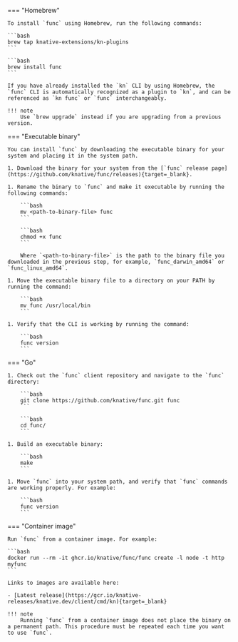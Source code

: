 <!-- Snippet used in the following topics:
- docs/functions/install-func.md
- docs/getting-started/install-func.md
-->
=== "Homebrew"

    To install `func` using Homebrew, run the following commands:

    ```bash
    brew tap knative-extensions/kn-plugins
    ```

    ```bash
    brew install func
    ```

    If you have already installed the `kn` CLI by using Homebrew, the `func` CLI is automatically recognized as a plugin to `kn`, and can be referenced as `kn func` or `func` interchangeably.

    !!! note
        Use `brew upgrade` instead if you are upgrading from a previous version.

=== "Executable binary"

    You can install `func` by downloading the executable binary for your system and placing it in the system path.

    1. Download the binary for your system from the [`func` release page](https://github.com/knative/func/releases){target=_blank}.

    1. Rename the binary to `func` and make it executable by running the following commands:

        ```bash
        mv <path-to-binary-file> func
        ```

        ```bash
        chmod +x func
        ```

        Where `<path-to-binary-file>` is the path to the binary file you downloaded in the previous step, for example, `func_darwin_amd64` or `func_linux_amd64`.

    1. Move the executable binary file to a directory on your PATH by running the command:

        ```bash
        mv func /usr/local/bin
        ```

    1. Verify that the CLI is working by running the command:

        ```bash
        func version
        ```

=== "Go"

    1. Check out the `func` client repository and navigate to the `func` directory:

        ```bash
        git clone https://github.com/knative/func.git func
        ```

        ```bash
        cd func/
        ```

    1. Build an executable binary:

        ```bash
        make
        ```

    1. Move `func` into your system path, and verify that `func` commands are working properly. For example:

        ```bash
        func version
        ```

=== "Container image"

    Run `func` from a container image. For example:

    ```bash
    docker run --rm -it ghcr.io/knative/func/func create -l node -t http myfunc
    ```

    Links to images are available here:

    - [Latest release](https://gcr.io/knative-releases/knative.dev/client/cmd/kn){target=_blank}

    !!! note
        Running `func` from a container image does not place the binary on a permanent path. This procedure must be repeated each time you want to use `func`.

<!--TODO: Maybe needs an update when https://github.com/knative/func/issues/1308 is fixed-->
